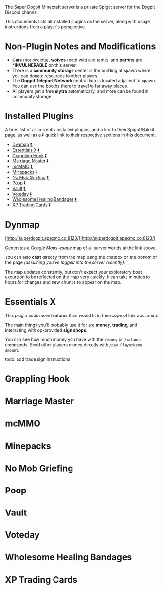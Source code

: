 The Super Dogpit Minecraft server is a private Spigot server for the Dogpit Discord channel.

This documents lists all installed plugins on the server, along with usage instructions from a player's perspective.

# Non-Plugin Notes and Modifications
- **Cats** (not ocelots), **wolves** (both wild and tame), and **parrots** are ***INVULNERABLE** on this server.
- There is a **community storage** center in the building at spawn where you can donate resources to other players.
- The **Dogpit Teleport Network** central hub is located adjacent to spawn. You can use the booths there to travel to far away places.
- All players get a free **elytra** automatically, and more can be found in community storage.

# Installed Plugins
A brief list of all currently installed plugins, and a link to their Spigot/Bukkit page, as well as a ⏬ quick link to their respective sections in this document.

- [Dynmap](https://www.spigotmc.org/resources/dynmap.274/) [⏬](#dynmap)
- [Essentials X](https://www.spigotmc.org/resources/essentialsx.9089/) [⏬](#essentials-x)
- [Grappling Hook](https://www.spigotmc.org/resources/grappling-hook.70854/) [⏬](#grappling-hook)
- [Marriage Master](https://www.spigotmc.org/resources/marriage-master-mc-1-7-1-15.19273/) [⏬](#marriage-master)
- [mcMMO](https://www.spigotmc.org/resources/official-mcmmo-original-author-returns.64348/) [⏬](#mcmmo)
- [Minepacks](https://www.spigotmc.org/resources/minepacks-backpack-plugin-mc-1-7-1-15.19286/) [⏬](#minepacks)
- [No Mob Griefing](https://dev.bukkit.org/projects/no-mob-griefing) [⏬](#no-mob-griefing)
- [Poop](https://www.spigotmc.org/resources/poop-make-animals-useful.77186/) [⏬](#poop)
- [Vault](https://www.spigotmc.org/resources/vault.34315/) [⏬](#vault)
- [Voteday](https://www.spigotmc.org/resources/voteday.77077/) [⏬](#voteday)
- [Wholesome Healing Bandages](https://www.spigotmc.org/resources/wholesome-healing-bandages.77004/) [⏬](#wholesome-healing-bandages)
- [XP Trading Cards](https://www.spigotmc.org/resources/xp-trading-cards.9378/) [⏬](#xp-trading-cards)


# Dynmap
[http://superdogpit.apexmc.co:8123/](http://superdogpit.apexmc.co:8123/)

Generates a *Google Maps-esque* map of all server worlds at the link above.

You can also **chat** directly from the map using the chatbox on the bottom of the page *(assuming you've logged into the server recently)*.

The map updates constantly, but don't expect your exploratory boat excursion to be reflected on the map very quickly. It can take minutes to hours for changes and new chunks to appear on the map.


# Essentials X

This plugin adds more features than would fit in the scope of this document.

The main things you'll probably use it for are **money**, **trading**, and interacting with op-provided **sign shops**.

You can see how much money you have with the `/money` or `/balance` commands.
Send other players money directly with `/pay PlayerName amount`.

todo: add trade sign instructions

# Grappling Hook
# Marriage Master
# mcMMO
# Minepacks
# No Mob Griefing
# Poop
# Vault
# Voteday
# Wholesome Healing Bandages
# XP Trading Cards
